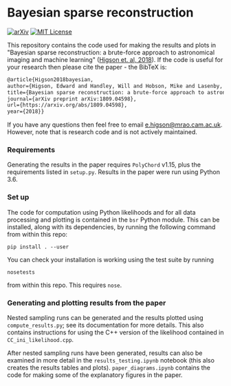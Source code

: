 # Bayesian sparse reconstruction

[![arXiv](http://img.shields.io/badge/arXiv-1809.04598-B31B1B.svg)](https://arxiv.org/abs/1809.04598)
[![MIT License](https://img.shields.io/badge/license-MIT-blue.svg)](https://github.com/ejhigson/dns/blob/master/LICENSE)

This repository contains the code used for making the results and plots in "Bayesian sparse reconstruction: a brute-force approach to astronomical imaging and machine learning" ([Higson et. al, 2018](https://arxiv.org/abs/1809.04598)). If the code is useful for your research then please cite the paper - the BibTeX is:

```latex
@article{Higson2018bayesian,
author={Higson, Edward and Handley, Will and Hobson, Mike and Lasenby, Anthony},
title={Bayesian sparse reconstruction: a brute-force approach to astronomical imaging and machine learning},
journal={arXiv preprint arXiv:1809.04598},
url={https://arxiv.org/abs/1809.04598},
year={2018}}
```

If you have any questions then feel free to email <e.higson@mrao.cam.ac.uk>. However, note that is research code and is not actively maintained.

### Requirements

Generating the results in the paper requires ``PolyChord`` v1.15, plus the requirements listed in ``setup.py``. Results in the paper were run using Python 3.6.

### Set up

The code for computation using Python likelihoods and for all data processing and plotting is contained in the ``bsr`` Python module. This can be installed, along with its dependencies, by running the following command from within this repo:

```
pip install . --user
```
You can check your installation is working using the test suite by running
```
nosetests
```
from within this repo. This requires `nose`.

### Generating and plotting results from the paper

Nested sampling runs can be generated and the results plotted using ``compute_results.py``; see its documentation for more details. This also contains instructions for using the C++ version of the likelihood contained in ``CC_ini_likelihood.cpp``.

After nested sampling runs have been generated, results can also be examined in more detail in the ``results_testing.ipynb`` notebook (this also creates the results tables and plots). ``paper_diagrams.ipynb`` contains the code for making some of the explanatory figures in the paper.

